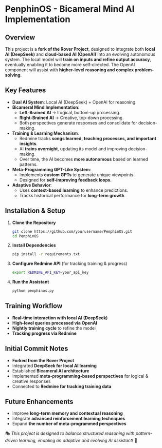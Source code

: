 # PenphinOS - Bicameral Mind AI Implementation

## Overview
This project is a **fork of the Rover Project**, designed to integrate both **local AI (DeepSeek)** and **cloud-based AI (OpenAI)** into an evolving autonomous system. The local model will **train on inputs and refine output accuracy**, eventually enabling it to become more self-directed. The OpenAI component will assist with **higher-level reasoning and complex problem-solving**.

## Key Features
- **Dual AI System**: Local AI (DeepSeek) + OpenAI for reasoning.
- **Bicameral Mind Implementation**:
  - **Left-Brained AI** → Logical, bottom-up processing.
  - **Right-Brained AI** → Creative, top-down processing.
  - Both perspectives generate responses and consolidate for decision-making.
- **Training & Learning Mechanism**:
  - Redmine tracks **songs learned, teaching processes, and important insights**.
  - AI **trains overnight**, updating its model and improving decision-making.
  - Over time, the AI becomes **more autonomous** based on learned patterns.
- **Meta-Programming GPT-Like System**:
  - Implements **custom GPTs** to generate unique viewpoints.
  - Designed for **self-improving feedback loops**.
- **Adaptive Behavior**:
  - Uses **context-based learning** to enhance predictions.
  - Tracks historical performance for **long-term growth**.

## Installation & Setup
1. **Clone the Repository**
   ```sh
   git clone https://github.com/yourusername/PenphinOS.git
   cd PenphinOS
   ```
2. **Install Dependencies**
   ```sh
   pip install -r requirements.txt
   ```
3. **Configure Redmine API** (for tracking training & progress)
   ```sh
   export REDMINE_API_KEY=your_api_key
   ```
4. **Run the Assistant**
   ```sh
   python penphinos.py
   ```

## Training Workflow
- **Real-time interaction with local AI (DeepSeek)**
- **High-level queries processed via OpenAI**
- **Nightly training cycle** to refine the model
- **Tracking progress via Redmine**

## Initial Commit Notes
- **Forked from the Rover Project**
- Integrated **DeepSeek for local AI learning**
- Established **Bicameral AI architecture**
- Implemented **meta-programming-based perspectives** for logical & creative responses
- Connected to **Redmine for tracking training data**

## Future Enhancements
- Improve **long-term memory and contextual reasoning**
- Integrate **advanced reinforcement learning techniques**
- Expand **the number of meta-programmed perspectives**

🎭 *This project is designed to balance structured reasoning with pattern-driven learning, enabling an adaptive and evolving AI assistant!* 🚀